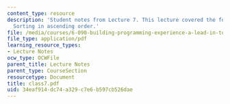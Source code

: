 ```yaml
---
content_type: resource
description: 'Student notes from Lecture 7. This lecture covered the following topic:
  Sorting in ascending order.'
file: /media/courses/6-090-building-programming-experience-a-lead-in-to-6-001-january-iap-2005/34eaf914dc74a329c7e6b597cb526dae_class7.pdf
file_type: application/pdf
learning_resource_types:
- Lecture Notes
ocw_type: OCWFile
parent_title: Lecture Notes
parent_type: CourseSection
resourcetype: Document
title: class7.pdf
uid: 34eaf914-dc74-a329-c7e6-b597cb526dae
---
```

